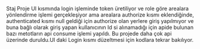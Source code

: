 Staj Proje
UI kısmında login işleminde token üretiliyor ve role göre arealara yönlendirme işlemi gerçekleşiyor ama arealara authorize kısmı eklendiğinde, authenticated kısmı null geldiği için authorize olan yerlere giriş yapılmıyor ve buna bağlı olarak giriş yapan kullanıcının Id si alınamadığı için apide bulunan bazı metotların api consume işlemi yapıldı. Bu projede daha çok api üzerinde duruldu.UI daki Login kısmı düzeltmesi için kodlara tekrar bakılıyor. 
